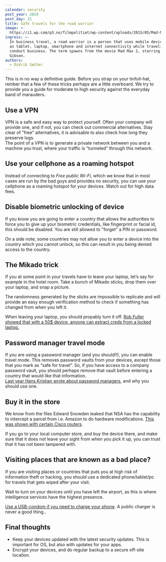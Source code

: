 ```yaml
---
calendar: security
post_year: 2019
post_day: 21
title: Safe travels for the road warrior
image: >-
  https://i1.wp.com/p3.no/filmpolitiet/wp-content/uploads/2015/05/Mad-Max-Fury-Road-bilde-5.jpg
ingress: >-
  In business travel, a road warrior is a person that uses mobile devices such
  as tablet, laptop, smartphone and internet connectivity while traveling to
  conduct business. The term spawns from the movie Mad Max 2, starring Mel
  Gibson.
authors:
  - Didrik Sæther
---
```

This is in no way a definitive guide. Before you strap on your tinfoil-hat, rember that a few of these tricks perhaps are a little overboard. We try to provide you a guide for moderate to high security against the everyday band of marauders. 

## **Use a VPN**

VPN is a safe and easy way to protect yourself. Often your company will provide one, and if not, you can check out commercial alternatives. Stay clear of "free" alternatives, it is advisable to also check how long they preserve logs.\
The point of a VPN is to generate a private network between you and a machine you trust, where your traffic is “tunneled” through this network.

## **Use your cellphone as a roaming hotspot**

Instead of connecting to _Free public Wi-Fi_, which we know that in most cases are run by the bad guys and provides no security, you can use your cellphone as a roaming hotspot for your devices. Watch out for high data fees.

## **Disable biometric unlocking of device**

If you know you are going to enter a country that allows the authorities to force you to give up your biometric credentials, like fingerprint or facial id, this should be disabled. You are still allowed to "forget" a PIN or password.

On a side note; some countries may not allow you to enter a device into the country which you cannot unlock, so this can result in you being denied access to the country.

## **The Mikado trick**

If you at some point in your travels have to leave your laptop, let’s say for example in the hotel room. Take a bunch of Mikado sticks, drop them over your laptop, and snap a picture.

The randomness generated by the sticks are impossible to replicate and will provide an easy enough verification method to check if something has changed from when you left it.

When leaving your laptop, you should propably turn it off. [Rob Fuller showed that with a 50$ device, anyone can extract creds from a locked laptop.](https://room362.com/post/2016/snagging-creds-from-locked-machines/)

## **Password manager travel mode**

If you are using a password manager (and you should!!), you can enable travel mode. This removes password vaults from your devices, except those that you mark as “safe for travel”. So, if you have access to a company password vault, you should perhaps remove that vault before entering a country that would like that information. \
[Last year Hans Kristian wrote about password managers](https://security.christmas/2018/16), and why you should use one.

## **Buy it in the store**

We know from the files Edward Snowden leaked that NSA has the capability to intercept a parcel from i.e. Amazon to do hardware modifications. [This was shown with certain Cisco routers](https://arstechnica.com/tech-policy/2014/05/photos-of-an-nsa-upgrade-factory-show-cisco-router-getting-implant/). 

If you go to your local computer store, and buy the device there, and make sure that it does not leave your sight from when you pick it up, you can trust that it has not been tampered with.

## **Visiting places that are known as a bad place?**

If you are visiting places or countries that puts you at high risk of information theft or hacking, you should use a dedicated phone/tablet/pc for travels that gets wiped after your visit.

Wait to turn on your devices until you have left the airport, as this is where intelligence services have the highest presence.

[Use a USB-condom if you need to charge your phone](https://lifehacker.com/use-a-usb-condom-to-protect-your-devices-at-public-char-1840149971). A public charger is never a good thing..

## **Final thoughts**

* Keep your devices updated with the latest security updates. This is important for OS, but also with updates for your apps.
* Encrypt your devices, and do regular backup to a secure off-site location.
